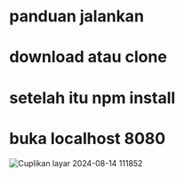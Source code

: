 # panduan jalankan
# download atau clone
# setelah itu npm install
# buka localhost 8080

![Cuplikan layar 2024-08-14 111852](https://github.com/user-attachments/assets/809831d5-2a44-4696-ae16-a476daebccbe)
